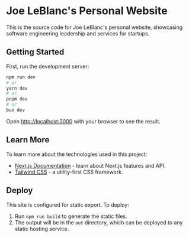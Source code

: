 # Joe LeBlanc's Personal Website

This is the source code for Joe LeBlanc's personal website, showcasing software engineering leadership and services for startups.

## Getting Started

First, run the development server:

```bash
npm run dev
# or
yarn dev
# or
pnpm dev
# or
bun dev
```

Open [http://localhost:3000](http://localhost:3000) with your browser to see the result.

## Learn More

To learn more about the technologies used in this project:

- [Next.js Documentation](https://nextjs.org/docs) - learn about Next.js features and API.
- [Tailwind CSS](https://tailwindcss.com/docs) - a utility-first CSS framework.

## Deploy

This site is configured for static export. To deploy:

1. Run `npm run build` to generate the static files.
2. The output will be in the `out` directory, which can be deployed to any static hosting service.

